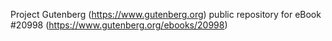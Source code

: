 Project Gutenberg (https://www.gutenberg.org) public repository for eBook #20998 (https://www.gutenberg.org/ebooks/20998)
